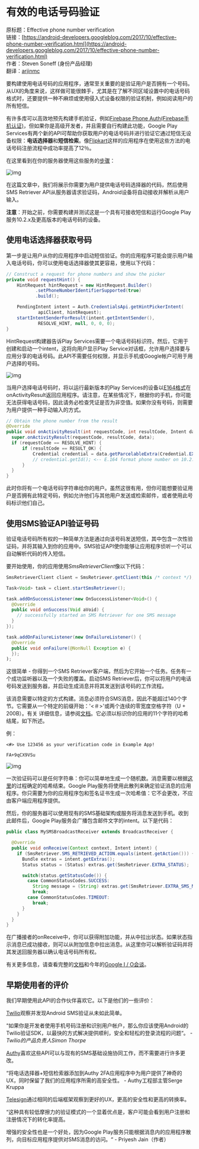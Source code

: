 # 有效的电话号码验证

原标题：Effective phone number verification  
链接：[https://android-developers.googleblog.com/2017/10/effective-phone-number-verification.html](https://android-developers.googleblog.com/2017/10/effective-phone-number-verification.html)  
作者：Steven Soneff (身份产品经理)  
翻译：[arjinmc](https://github.com/arjinmc)  

要构建使用电话号码的应用程序，通常至关重要的是验证用户是否拥有一个号码。从UX的角度来说，这样做可能很棘手，尤其是在了解不同区域设置中的电话号码格式时，还要提供一种不麻烦或使用侵入式设备权限的验证机制，例如阅读用户的所有短信。

有许多库可以高效地预先构建手机验证，例如[Firebase Phone Auth(Firebase手机认证)](https://firebase.google.com/docs/auth/)，但如果你是高级开发者，并且需要自行构建此功能，Google Play Services有两个新的API可帮助你获取用户的电话号码并进行验证它通过短信无设备权限：<strong>电话选择器</strong>和<strong>短信检索</strong>。像[Flipkart](https://play.google.com/store/apps/details?id=com.flipkart.android)这样的应用程序在使用这些方法的电话号码注册流程中成功率提高了12％。

在这里看到在你的服务器使用这些服务的[步骤](https://developers.google.com/identity/sms-retriever/overview)：

![img](../images/2017.10.13.1.png)   

在这篇文章中，我们将展示你需要为用户提供电话号码选择器的代码，然后使用SMS Retriever API从服务器请求验证码，Android设备将自动接收并解析从用户输入。

<strong>注意</strong>：开始之前，你需要构建并测试这是一个具有可接收短信和运行Google Play服务10.2.x及更高版本的电话号码的设备。

## 使用电话选择器获取号码

第一步是让用户从你的应用程序中启动短信验证。你的应用程序可能会提示用户输入电话号码，你可以使用电话选择器使其更容易，使用以下代码：

```java
// Construct a request for phone numbers and show the picker
private void requestHint() {
    HintRequest hintRequest = new HintRequest.Builder()
           .setPhoneNumberIdentifierSupported(true)
           .build();

    PendingIntent intent = Auth.CredentialsApi.getHintPickerIntent(
            apiClient, hintRequest);
    startIntentSenderForResult(intent.getIntentSender(),
            RESOLVE_HINT, null, 0, 0, 0);
}
```

HintRequest构建器告诉Play Services需要一个电话号码标识符。然后，它用于创建和启动一个intent，这将向用户显示Play Service对话框，允许用户选择要与应用分享的电话号码。此API不需要任何权限，并显示手机或Google帐户可用于用户选择的号码。

![img](../images/2017.10.13.2.png)   

当用户选择电话号码时，将以运行最新版本的Play Services的设备以[E164格式](https://en.wikipedia.org/wiki/E.164)在onActivityResult返回应用程序。请注意，在某些情况下，根据你的手机，你可能无法获得电话号码，因此请务必检查凭证是否为非空值。如果你没有号码，则需要为用户提供一种手动输入的方式。

```java
// Obtain the phone number from the result
@Override
public void onActivityResult(int requestCode, int resultCode, Intent data) {
  super.onActivityResult(requestCode, resultCode, data);
  if (requestCode == RESOLVE_HINT) {
      if (resultCode == RESULT_OK) {
          Credential credential = data.getParcelableExtra(Credential.EXTRA_KEY);
          // credential.getId(); <-- E.164 format phone number on 10.2.+ devices
      }
  }
}
```
  
此时你将有一个电话号码字符串给你的用户。虽然这很有用，但你可能想要验证用户是否拥有此特定号码，例如允许他们与其他用户发送或检索邮件，或者使用此号码标识他们自己。

## 使用SMS验证API验证号码

验证电话号码所有权的一种简单方法是通过向该号码发送短信，其中包含一次性验证码，并将其输入到你的应用中。SMS验证API使你能够让应用程序侦听一个可以自动解析代码的传入短信。

要开始使用，你的应用使用<i>SmsRetrieverClient</i>像以下代码： 

```java
SmsRetrieverClient client = SmsRetriever.getClient(this /* context */);

Task<Void> task = client.startSmsRetriever();

task.addOnSuccessListener(new OnSuccessListener<Void>() {
  @Override
  public void onSuccess(Void aVoid) {
    // successfully started an SMS Retriever for one SMS message
  }
});

task.addOnFailureListener(new OnFailureListener() {
  @Override
  public void onFailure(@NonNull Exception e) {
  });
);
``` 
  
这很简单 - 你得到一个SMS Retriever客户端，然后为它开始一个任务。任务有一个成功监听器以及一个失败的覆盖。启动SMS Retriever后，你可以将用户的电话号码发送到服务器，并启动生成消息并将其发送到该号码的工作流程。

该消息需要以特定的方式构建。消息必须符合SMS消息，因此不能超过140个字节。它需要从一个特定的前缀开始：'<＃>'或两个连续的零宽度空格字符（U + 200B）。有关 详细信息，请参阅[文档](https://developers.google.com/identity/sms-retriever/verify)。它必须以标识你的应用的11个字符的哈希结尾，如下所述。

例：

```code
<#> Use 123456 as your verification code in Example App!

FA+9qCX9VSu
```

![img](../images/2017.10.13.3.png)   

一次验证码可以是任何字符串：你可以简单地生成一个随机数。消息需要以根据[这里](https://developers.google.com/identity/sms-retriever/verify#computing_your_apps_hash_string)的过程确定的哈希结束。Google Play服务将使用此散列来确定验证消息的应用程序。你只需要为你的应用程序包和签名证书生成一次哈希值：它不会更改，不应由客户端应用程序提供。

然后，你的服务器可以使用现有的SMS基础架构或服务将消息发送到手机。收到此邮件后，Google Play服务会广播包含邮件文字的intent。以下是代码：

```java
public class MySMSBroadcastReceiver extends BroadcastReceiver {

  @Override
  public void onReceive(Context context, Intent intent) {
    if (SmsRetriever.SMS_RETRIEVED_ACTION.equals(intent.getAction())) {
      Bundle extras = intent.getExtras();
      Status status = (Status) extras.get(SmsRetriever.EXTRA_STATUS);

      switch(status.getStatusCode()) {
        case CommonStatusCodes.SUCCESS:
          String message = (String) extras.get(SmsRetriever.EXTRA_SMS_MESSAGE);
          break;
        case CommonStatusCodes.TIMEOUT:
          break;
      }
    }
  }
}
```
  
在广播接者的onReceive中，你可以获得附加功能，并从中拉出状态。如果状态指示消息已成功接收，则可以从附加信息中拉出消息。从这里你可以解析验证码并将其发送回服务器以确认电话号码所有权。

有关更多信息，请查看完整的[文档](https://developers.google.com/identity/sms-retriever/)和今年的[Google I / O会谈](https://www.youtube.com/watch?v=MUULwaxqFLI)。

## 早期使用者的评价

我们早期使用此API的合作伙伴喜欢它。以下是他们的一些评价：

[Twilio](https://www.twilio.com/blog/2017/05/twilio-verification-sdk-android-app-sms-permissions-phone-verification-has-never-been-easier.html)观察并发现Android SMS验证从未如此简单。

“如果你是开发者使用手机号码注册和识别用户帐户，那么你应该使用Android的Twilio验证SDK，以最快的方式解决提供顺利，安全和轻松的登录流程的问题“。 - <i>Twilio的产品负责人Simon Thorpe</i>

[Authy](https://authy.com/blog/authy-for-android-app-is-now-easier-to-use-and-safer-too/)喜欢这些API可以与现有的SMS基础设施协同工作，而不需要进行许多更改。

“将电话选择器+短信检索器添加到Authy 2FA应用程序中为用户提供了神奇的UX，同时保留了我们的应用程序所需的高安全性。 - Authy工程部主管Serge Kruppa

[Telesign](https://www.telesign.com/blog/post/telesign-app-verify-now-offers-autosms-mode-with-even-lower-friction-during-android-user-verification/)通过相同的后端框架观察到更好的UX，更高的安全性和更高的转换率。

“这种具有较低摩擦力的验证模式的一个显着优点是，客户可能会看到用户注册和注册情况下的转化率提高。

增强的安全性也是一个好处，因为Google Play服务只能根据消息内的应用程序散列，向目标应用程序提供对SMS消息的访问。“ - Priyesh Jain（作者）



